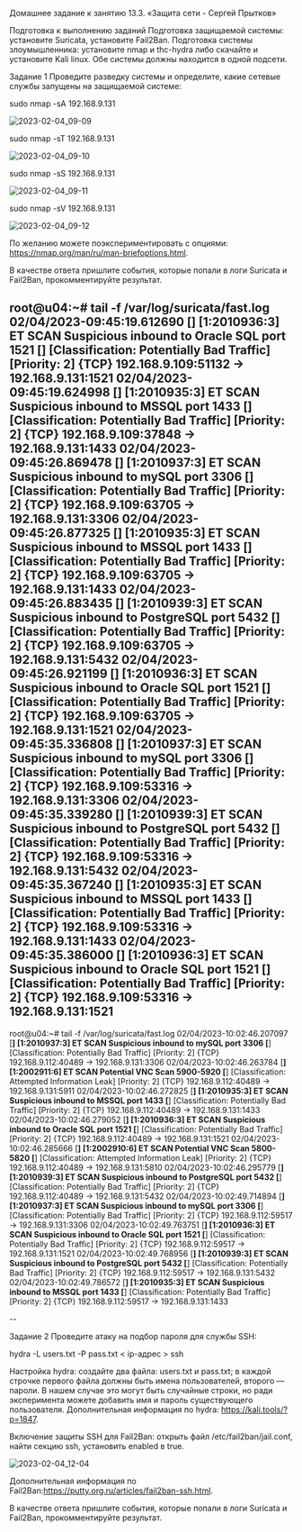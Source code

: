 Домашнее задание к занятию 13.3. «Защита сети - Сергей Прытков»

Подготовка к выполнению заданий
Подготовка защищаемой системы:
установите Suricata,
установите Fail2Ban.
Подготовка системы злоумышленника: установите nmap и thc-hydra либо скачайте и установите Kali linux.
Обе системы должны находится в одной подсети.

Задание 1
Проведите разведку системы и определите, какие сетевые службы запущены на защищаемой системе:

sudo nmap -sA 192.168.9.131

![2023-02-04_09-09](https://user-images.githubusercontent.com/62944948/216752091-d94b8603-6bca-474f-b44e-0393329ed28f.png)


sudo nmap -sT 192.168.9.131

![2023-02-04_09-10](https://user-images.githubusercontent.com/62944948/216752122-4f9e78d9-28a8-4f4e-a0dd-b4d40ae1d24d.png)


sudo nmap -sS 192.168.9.131

![2023-02-04_09-11](https://user-images.githubusercontent.com/62944948/216752134-459e68ed-5c24-4662-bc0f-48f13248ab48.png)



sudo nmap -sV 192.168.9.131

![2023-02-04_09-12](https://user-images.githubusercontent.com/62944948/216752163-691b8ec0-6353-44dc-a362-75c80b3338da.png)



По желанию можете поэкспериментировать с опциями: https://nmap.org/man/ru/man-briefoptions.html.

В качестве ответа пришлите события, которые попали в логи Suricata и Fail2Ban, прокомментируйте результат.

root@u04:~# tail -f /var/log/suricata/fast.log
02/04/2023-09:45:19.612690  [**] [1:2010936:3] ET SCAN Suspicious inbound to Oracle SQL port 1521 [**] [Classification: Potentially Bad Traffic] [Priority: 2] {TCP} 192.168.9.109:51132 -> 192.168.9.131:1521
02/04/2023-09:45:19.624998  [**] [1:2010935:3] ET SCAN Suspicious inbound to MSSQL port 1433 [**] [Classification: Potentially Bad Traffic] [Priority: 2] {TCP} 192.168.9.109:37848 -> 192.168.9.131:1433
02/04/2023-09:45:26.869478  [**] [1:2010937:3] ET SCAN Suspicious inbound to mySQL port 3306 [**] [Classification: Potentially Bad Traffic] [Priority: 2] {TCP} 192.168.9.109:63705 -> 192.168.9.131:3306
02/04/2023-09:45:26.877325  [**] [1:2010935:3] ET SCAN Suspicious inbound to MSSQL port 1433 [**] [Classification: Potentially Bad Traffic] [Priority: 2] {TCP} 192.168.9.109:63705 -> 192.168.9.131:1433
02/04/2023-09:45:26.883435  [**] [1:2010939:3] ET SCAN Suspicious inbound to PostgreSQL port 5432 [**] [Classification: Potentially Bad Traffic] [Priority: 2] {TCP} 192.168.9.109:63705 -> 192.168.9.131:5432
02/04/2023-09:45:26.921199  [**] [1:2010936:3] ET SCAN Suspicious inbound to Oracle SQL port 1521 [**] [Classification: Potentially Bad Traffic] [Priority: 2] {TCP} 192.168.9.109:63705 -> 192.168.9.131:1521
02/04/2023-09:45:35.336808  [**] [1:2010937:3] ET SCAN Suspicious inbound to mySQL port 3306 [**] [Classification: Potentially Bad Traffic] [Priority: 2] {TCP} 192.168.9.109:53316 -> 192.168.9.131:3306
02/04/2023-09:45:35.339280  [**] [1:2010939:3] ET SCAN Suspicious inbound to PostgreSQL port 5432 [**] [Classification: Potentially Bad Traffic] [Priority: 2] {TCP} 192.168.9.109:53316 -> 192.168.9.131:5432
02/04/2023-09:45:35.367240  [**] [1:2010935:3] ET SCAN Suspicious inbound to MSSQL port 1433 [**] [Classification: Potentially Bad Traffic] [Priority: 2] {TCP} 192.168.9.109:53316 -> 192.168.9.131:1433
02/04/2023-09:45:35.386000  [**] [1:2010936:3] ET SCAN Suspicious inbound to Oracle SQL port 1521 [**] [Classification: Potentially Bad Traffic] [Priority: 2] {TCP} 192.168.9.109:53316 -> 192.168.9.131:1521
----
root@u04:~# tail -f /var/log/suricata/fast.log
02/04/2023-10:02:46.207097  [**] [1:2010937:3] ET SCAN Suspicious inbound to mySQL port 3306 [**] [Classification: Potentially Bad Traffic] [Priority: 2] {TCP} 192.168.9.112:40489 -> 192.168.9.131:3306
02/04/2023-10:02:46.263784  [**] [1:2002911:6] ET SCAN Potential VNC Scan 5900-5920 [**] [Classification: Attempted Information Leak] [Priority: 2] {TCP} 192.168.9.112:40489 -> 192.168.9.131:5911
02/04/2023-10:02:46.272825  [**] [1:2010935:3] ET SCAN Suspicious inbound to MSSQL port 1433 [**] [Classification: Potentially Bad Traffic] [Priority: 2] {TCP} 192.168.9.112:40489 -> 192.168.9.131:1433
02/04/2023-10:02:46.279052  [**] [1:2010936:3] ET SCAN Suspicious inbound to Oracle SQL port 1521 [**] [Classification: Potentially Bad Traffic] [Priority: 2] {TCP} 192.168.9.112:40489 -> 192.168.9.131:1521
02/04/2023-10:02:46.285666  [**] [1:2002910:6] ET SCAN Potential VNC Scan 5800-5820 [**] [Classification: Attempted Information Leak] [Priority: 2] {TCP} 192.168.9.112:40489 -> 192.168.9.131:5810
02/04/2023-10:02:46.295779  [**] [1:2010939:3] ET SCAN Suspicious inbound to PostgreSQL port 5432 [**] [Classification: Potentially Bad Traffic] [Priority: 2] {TCP} 192.168.9.112:40489 -> 192.168.9.131:5432
02/04/2023-10:02:49.714894  [**] [1:2010937:3] ET SCAN Suspicious inbound to mySQL port 3306 [**] [Classification: Potentially Bad Traffic] [Priority: 2] {TCP} 192.168.9.112:59517 -> 192.168.9.131:3306
02/04/2023-10:02:49.763751  [**] [1:2010936:3] ET SCAN Suspicious inbound to Oracle SQL port 1521 [**] [Classification: Potentially Bad Traffic] [Priority: 2] {TCP} 192.168.9.112:59517 -> 192.168.9.131:1521
02/04/2023-10:02:49.768956  [**] [1:2010939:3] ET SCAN Suspicious inbound to PostgreSQL port 5432 [**] [Classification: Potentially Bad Traffic] [Priority: 2] {TCP} 192.168.9.112:59517 -> 192.168.9.131:5432
02/04/2023-10:02:49.786572  [**] [1:2010935:3] ET SCAN Suspicious inbound to MSSQL port 1433 [**] [Classification: Potentially Bad Traffic] [Priority: 2] {TCP} 192.168.9.112:59517 -> 192.168.9.131:1433

--




Задание 2
Проведите атаку на подбор пароля для службы SSH:

hydra -L users.txt -P pass.txt < ip-адрес > ssh

Настройка hydra:
создайте два файла: users.txt и pass.txt;
в каждой строчке первого файла должны быть имена пользователей, второго — пароли. В нашем случае это могут быть случайные строки, но ради эксперимента можете добавить имя и пароль существующего пользователя.
Дополнительная информация по hydra: https://kali.tools/?p=1847.

Включение защиты SSH для Fail2Ban:
открыть файл /etc/fail2ban/jail.conf,
найти секцию ssh,
установить enabled в true.

![2023-02-04_12-04](https://user-images.githubusercontent.com/62944948/216758800-1ca6598f-8bd0-49ee-b6cc-6ec22a99b4c7.png)

Дополнительная информация по Fail2Ban:https://putty.org.ru/articles/fail2ban-ssh.html.

В качестве ответа пришлите события, которые попали в логи Suricata и Fail2Ban, прокомментируйте результат.
